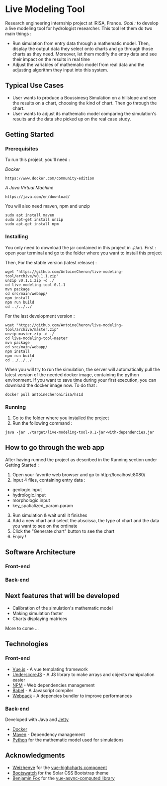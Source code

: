 # Live Modeling Tool

Research engineering internship project at IRISA, France.
*Goal :* to develop a live modeling tool for hydrologist researcher. This tool
let them do two main things :
* Run simulation from entry data through a mathematic model. Then, display the
 output data they select onto charts and go through those charts as they need.
 Moreover, let them modify the entry data and see their impact on the results in
 real time
 * Adjust the variables of mathematic model from real data and the adjusting
 algorithm they input into this system.

## Typical Use Cases
* User wants to produce a Boussinesq Simulation on a hillslope and see the results
on a chart, choosing the kind of chart. Then go through the chart.
* User wants to adjust its mathematic model comparing the simulation's results
and the data she picked up on the real case study.

## Getting Started

### Prerequisites
To run this project, you'll need :

*Docker*
```
https://www.docker.com/community-edition
```

*A Java Virtual Machine*
```
https://java.com/en/download/
```

You will also need maven, npm and unzip
```
sudo apt install maven
sudo apt-get install unzip
sudo apt-get install npm
```

### Installing
You only need to download the jar contained in this project in ./Jar/.
First : open your terminal and go to the folder where you want to install this project

Then,
For the stable version (latest release) :
```
wget "https://github.com/AntoineCheron/live-modeling-tool/archive/v0.1.1.zip"
unzip v0.1.1.zip -d ./
cd live-modeling-tool-0.1.1
mvn package
cd src/main/webapp/
npm install
npm run build
cd ../../../
```

For the last development version :
```
wget "https://github.com/AntoineCheron/live-modeling-tool/archive/master.zip"
unzip master.zip -d ./
cd live-modeling-tool-master
mvn package
cd src/main/webapp/
npm install
npm run build
cd ../../../
```

When you will try to run the simulation, the server will automatically pull the
latest version of the needed docker image, containing the python environment.
If you want to save time during your first execution, you can download the docker image now.
To do that :
```
docker pull antoinecheronirisa/hs1d
```

### Running
1. Go to the folder where you installed the project
2. Run the following command :
```
java -jar ./target/live-modeling-tool-0.1-jar-with-dependencies.jar
```

## How to go through the web app
After having runned the project as described in the Running section
under Getting Started :

1. Open your favorite web browser and go to http://localhost:8080/
2. Input 4 files, containing entry data :
* geologic.input
* hydrologic.input
* morphologic.input
* key_spatialized_param.param

3. Run simulation & wait until it finishes
4. Add a new chart and select the abscissa, the type of chart and the data
you want to see on the ordinate
5. Click the "Generate chart" button to see the chart
6. Enjoy !

## Software Architecture
### Front-end

### Back-end

## Next features that will be developed
* Calibration of the simulation's mathematic model
* Making simulation faster
* Charts displaying matrices

More to come ...

## Technologies

### Front-end
* [Vue.js](https://vuejs.org/) - A vue templating framework
* [UnderscoreJS](http://underscorejs.org/) - A JS library to make arrays and objects manipulation easier
* [NPM](https://www.npmjs.com/) - Web dependencies management
* [Babel](https://babeljs.io/) - A Javascript compiler
* [Webpack](https://webpack.js.org/) - A depencies bundler to improve performances

### Back-end
Developed with Java and [Jetty](http://www.eclipse.org/jetty/)
* [Docker](https://www.docker.com/)
* [Maven](https://maven.apache.org/) - Dependency management
* [Python](https://www.python.org/) for the mathematic model used for simulations

## Acknowledgments
* [Weizhenye](https://woozy.im/) for the [vue-highcharts component](https://github.com/weizhenye/vue-highcharts)
* [Bootswatch](https://bootswatch.com/solar/) for the Solar CSS Bootstrap theme
* [Benjamin Fox](https://github.com/foxbenjaminfox) for the [vue-async-computed library](https://github.com/foxbenjaminfox/vue-async-computed)
